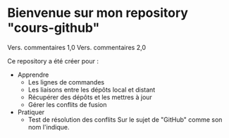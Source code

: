# Bienvenue sur mon repository "cours-github"

Vers. commentaires 1,0
Vers. commentaires 2,0

Ce repository a été créer pour :

* Apprendre
    * Les lignes de commandes
    * Les liaisons entre les dépôts local et distant
    * Récupérer des dépôts et les mettres à jour
    * Gérer les conflits de fusion
* Pratiquer
    * Test de résolution des conflits
Sur le sujet de "GitHub" comme son nom l'indique.
